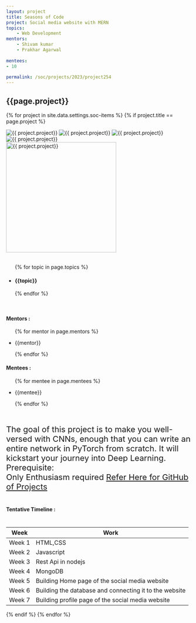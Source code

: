 ```yaml
---
layout: project
title: Seasons of Code
project: Social media website with MERN
topics:
    - Web Development
mentors:
    - Shivam kumar
    - Prakhar Agarwal
    
mentees:
- 10
    
permalink: /soc/projects/2023/project254
---
```


<h2 class="display1 m-3 p-3 text-center project-title">{{page.project}}</h2>

{% for project in site.data.settings.soc-items %}
{% if project.title == page.project %}

<div class ="img-soc d-block"> 
    <img src="{{ site.baseurl }}/{{ project.image }}" alt="{{ project.project}}" class="image-1">
    <img src="{{ site.baseurl }}/{{ project.image }}" alt="{{ project.project}}" class="image-2">
    <img src="{{ site.baseurl }}/{{ project.image }}" alt="{{ project.project}}" class="image-3">
    <img src="{{ site.baseurl }}/{{ project.image }}" alt="{{ project.project}}" class="image-4">
</div>
<div class = "mobile-img-soc">
  <img src="{{ site.baseurl }}/{{ project.image }}"  width = "300" height="300" alt="{{ project.project}}" class="border rounded">
  </div>
<div >
    <br>
    <ul>
        {% for topic in page.topics %}
        <li><h4 class="text-primary text-center topics">{{topic}}</h4></li>
        {% endfor %}
    </ul>
    <br>
    <h4 class="display3  ">Mentors :</h4> 
    <ul>
        {% for mentor in page.mentors %}
        <li><p class="lead">{{mentor}}</p></li>
        {% endfor %}
    </ul>
    <h4 class="display3  ">Mentees :</h4> 
    <ul>
        {% for mentee in page.mentees %}
        <li><p class="lead">{{mentee}}</p></li>
        {% endfor %}
    </ul>
</div>
<div class = "project-desc">
    <p class="display3" style = "font-size:22px;" >
        <br>
        The goal of this project is to make you well-versed with CNNs, enough that you can write an entire network in PyTorch from scratch. It will kickstart your journey into Deep Learning.				
        <br>
Prerequisite:<br>
Only Enthusiasm required <a href='https://github.com/Ccivam/Social-Media-Website' target="_blank">Refer Here for GitHub of Projects</a>
<br>
    </p>
</div>
<div class = "d-flex flex-wrap">
<div>
    <h4 class="display3" style="margin:40px 0px 40px 0px;">Tentative Timeline :</h4>
    <table class="table table-striped w-100">
    <thead>
        <tr>
        <th>Week</th>
        <th>Work</th>
        </tr>
    </thead>
    <tbody>
    <tr>
      <td>Week 1</td>
      <td>HTML,CSS
  </td>
    </tr>
    <tr>
      <td>Week 2</td>
      <td>	Javascript</td>
    </tr>
    <tr>
      <td>Week 3</td>
      <td>Rest Api in nodejs</td>
    </tr>
    <tr>
      <td>Week 4</td>
      <td>MongoDB</td>
    </tr>
    <tr>
      <td>Week 5</td>
      <td>Building Home page of the social media website</td>
    </tr>
    <tr>
      <td>Week 6</td>
      <td>Building the database and connecting it to the website</td>
    </tr>
    <tr>
      <td>Week 7</td>
      <td>Building profile page of the social media website
</td>
    </tr>
    </tbody>
    </table>
</div>

</div>
{% endif %}
{% endfor %}
